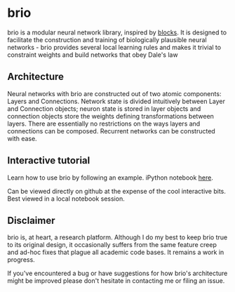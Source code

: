 # brio
brio is a modular neural network library, inspired by [blocks](https://github.com/mila-udem/blocks).
It is designed to facilitate the construction and training of biologically plausible neural networks - brio provides
several local learning rules and makes it trivial to constraint weights and build networks that obey Dale's law

## Architecture
Neural networks with brio are constructed out of two atomic components: Layers and Connections. Network state is
divided intuitively between Layer and Connection objects; neuron state is stored in layer objects and connection
objects store the weights defining transformations between layers. There are essentially no restrictions on the ways
layers and connections can be composed. Recurrent networks can be constructed with ease.

## Interactive tutorial

Learn how to use brio by following an example. iPython notebook [here](https://github.com/rueberger/brio/blob/master/examples/SAILnet.ipynb).

Can be viewed directly on github at the expense of the cool interactive bits. Best viewed in a local notebook session.

## Disclaimer

brio is, at heart, a research platform. Although I do my best to keep brio true to its original design, it occasionally suffers from the same feature creep and ad-hoc fixes that plague all academic code bases. It remains a work in progress.

If you've encountered a bug or have suggestions for how brio's architecture might be improved please don't hesitate in contacting me or filing an issue. 

